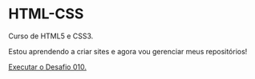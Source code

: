 # HTML-CSS
Curso de HTML5 e CSS3.

Estou aprendendo a criar sites e agora vou gerenciar meus repositórios!

<a href= "https://luispanata.github.io/HTML-CSS/Desafios/d010/index.html"> Executar o Desafio 010. </a>